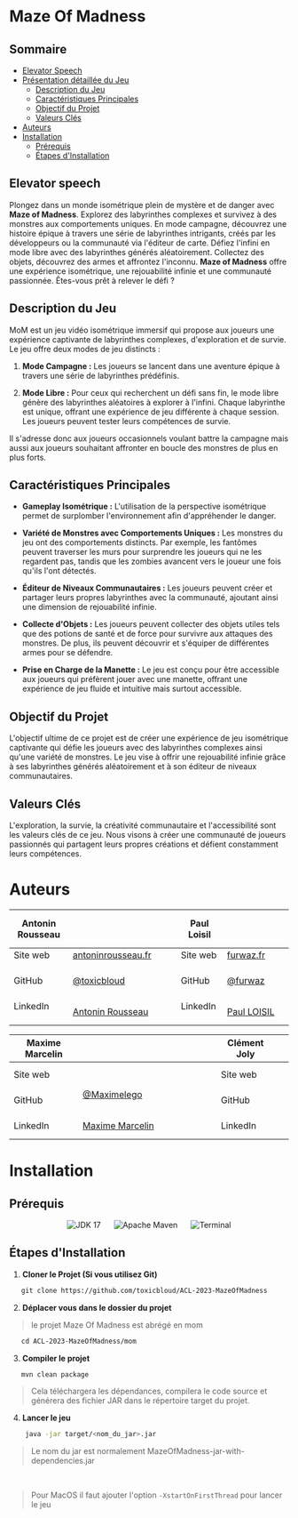 # Maze Of Madness

## Sommaire
- [Elevator Speech](#elevator-speech)
- [Présentation détaillée du Jeu](#description-du-jeu)
  - [Description du Jeu](#description-du-jeu)
  - [Caractéristiques Principales](#caractéristiques-principales)
  - [Objectif du Projet](#objectif-du-projet)
  - [Valeurs Clés](#valeurs-clés)
- [Auteurs](#auteurs)
- [Installation](#installation)
  - [Prérequis](#prérequis)
  - [Étapes d'Installation](#étapes-dinstallation)

## Elevator speech
Plongez dans un monde isométrique plein de mystère et de danger avec **Maze of Madness**. Explorez des labyrinthes complexes et survivez à des monstres aux comportements uniques. En mode campagne, découvrez une histoire épique à travers une série de labyrinthes intrigants, créés par les développeurs ou la communauté via l'éditeur de carte. Défiez l'infini en mode libre avec des labyrinthes générés aléatoirement. Collectez des objets, découvrez des armes et affrontez l'inconnu. **Maze of Madness** offre une expérience isométrique, une rejouabilité infinie et une communauté passionnée. Êtes-vous prêt à relever le défi ?

## Description du Jeu
MoM est un jeu vidéo isométrique immersif qui propose aux joueurs une expérience captivante de labyrinthes complexes, d'exploration et de survie. Le jeu offre deux modes de jeu distincts :

1. **Mode Campagne :** Les joueurs se lancent dans une aventure épique à travers une série de labyrinthes prédéfinis.

2. **Mode Libre :** Pour ceux qui recherchent un défi sans fin, le mode libre génère des labyrinthes aléatoires à explorer à l'infini. Chaque labyrinthe est unique, offrant une expérience de jeu différente à chaque session. Les joueurs peuvent tester leurs compétences de survie.

Il s'adresse donc aux joueurs occasionnels voulant battre la campagne mais aussi aux joueurs souhaitant affronter en boucle des monstres de plus en plus forts.

## Caractéristiques Principales

- **Gameplay Isométrique :** L'utilisation de la perspective isométrique permet de surplomber l'environnement afin d'appréhender le danger.

- **Variété de Monstres avec Comportements Uniques :** Les monstres du jeu ont des comportements distincts. Par exemple, les fantômes peuvent traverser les murs pour surprendre les joueurs qui ne les regardent pas, tandis que les zombies avancent vers le joueur une fois qu'ils l'ont détectés.

- **Éditeur de Niveaux Communautaires :** Les joueurs peuvent créer et partager leurs propres labyrinthes avec la communauté, ajoutant ainsi une dimension de rejouabilité infinie.

- **Collecte d'Objets :** Les joueurs peuvent collecter des objets utiles tels que des potions de santé et de force pour survivre aux attaques des monstres. De plus, ils peuvent découvrir et s'équiper de différentes armes pour se défendre.

- **Prise en Charge de la Manette :** Le jeu est conçu pour être accessible aux joueurs qui préfèrent jouer avec une manette, offrant une expérience de jeu fluide et intuitive mais surtout accessible.

## Objectif du Projet
L'objectif ultime de ce projet est de créer une expérience de jeu isométrique captivante qui défie les joueurs avec des labyrinthes complexes ainsi qu'une variété de monstres. Le jeu vise à offrir une rejouabilité infinie grâce à ses labyrinthes générés aléatoirement et à son éditeur de niveaux communautaires.

## Valeurs Clés
L'exploration, la survie, la créativité communautaire et l'accessibilité sont les valeurs clés de ce jeu. Nous visons à créer une communauté de joueurs passionnés qui partagent leurs propres créations et défient constamment leurs compétences.

# Auteurs

Antonin Rousseau |                                                                             | Paul Loisil |                                                         |
---------------- | --------------------------------------------------------------------------- | ----------- | ------------------------------------------------------- |
Site web         | [antoninrousseau.fr](https://antoninrousseau.fr)                            | Site web    | [furwaz.fr](https://furwaz.fr)                          |
GitHub           | [@toxicbloud](https://github.com/toxicbloud)                                | GitHub      | [@furwaz](https://github.com/furwaz)                    |
LinkedIn         | [Antonin Rousseau](https://www.linkedin.com/in/antonin-rousseau-571280159/) | LinkedIn    | [Paul LOISIL](https://www.linkedin.com/in/loisil-paul/) |

| Maxime Marcelin |                                                                           | Clément Joly |     |
| --------------- | ------------------------------------------------------------------------- | ------------ | --- |
| Site web        |                                                                           | Site web     |     |
| GitHub          | [@Maximelego](https://github.com/Maximelego)                              | GitHub       |     |
| LinkedIn        | [Maxime Marcelin](https://www.linkedin.com/in/maxime-marcelin-a7b53225a/) | LinkedIn     |     |

# Installation

## Prérequis
<div align="center">

![JDK 17](https://img.shields.io/badge/JDK-17-red.svg) &nbsp;&nbsp;&nbsp;&nbsp; ![Apache Maven](https://badgen.net/badge/icon/Maven/red?icon=maven&label) &nbsp;&nbsp;&nbsp;&nbsp; ![Terminal](https://badgen.net/badge/icon/terminal?icon=terminal&label)

</div>

## Étapes d'Installation

1. **Cloner le Projet (Si vous utilisez Git)**
```bash
   git clone https://github.com/toxicbloud/ACL-2023-MazeOfMadness
```
2. **Déplacer vous dans le dossier du projet**
> le projet Maze Of Madness est abrégé en mom
```bash
   cd ACL-2023-MazeOfMadness/mom
```
3. **Compiler le projet**
```bash
   mvn clean package
```
> Cela téléchargera les dépendances, compilera le code source et générera des fichier JAR dans le répertoire target du projet.
4. **Lancer le jeu**
```bash
    java -jar target/<nom_du_jar>.jar
```
> Le nom du jar est normalement MazeOfMadness-jar-with-dependencies.jar

    
> Pour MacOS il faut ajouter l'option `-XstartOnFirstThread` pour lancer le jeu
    
